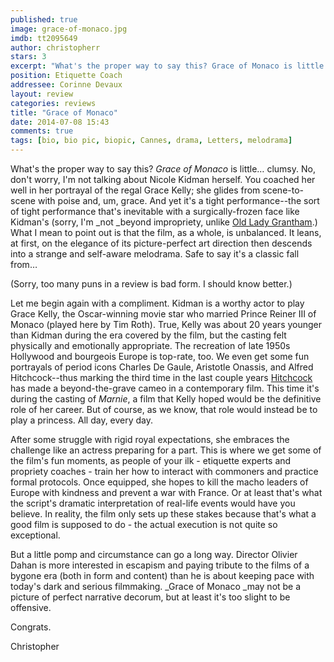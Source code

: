 ```yaml
---
published: true
image: grace-of-monaco.jpg
imdb: tt2095649
author: christopherr 
stars: 3
excerpt: "What's the proper way to say this? Grace of Monaco is little... clumsy."
position: Etiquette Coach
addressee: Corinne Devaux
layout: review
categories: reviews
title: "Grace of Monaco"
date: 2014-07-08 15:43
comments: true
tags: [bio, bio pic, biopic, Cannes, drama, Letters, melodrama]
---
```

What's the proper way to say this? _Grace of Monaco_ is little… clumsy. No, don't worry, I'm not talking about Nicole Kidman herself. You coached her well in her portrayal of the regal Grace Kelly; she glides from scene-to-scene with poise and, um, grace. And yet it's a tight performance--the sort of tight performance that's inevitable with a surgically-frozen face like Kidman's (sorry, I'm _not _beyond impropriety, unlike [Old Lady Grantham][1].) What I mean to point out is that the film, as a whole, is unbalanced. It leans, at first, on the elegance of its picture-perfect art direction then descends into a strange and self-aware melodrama.  Safe to say it's a classic fall from…

   [1]: http://downtonabbey.wikia.com/wiki/Violet_Crawley

(Sorry, too many puns in a review is bad form. I should know better.)

Let me begin again with a compliment. Kidman is a worthy actor to play Grace Kelly, the Oscar-winning movie star who married Prince Reiner III of Monaco (played here by Tim Roth). True, Kelly was about 20 years younger than Kidman during the era covered by the film, but the casting felt physically and emotionally appropriate. The recreation of late 1950s Hollywood and bourgeois Europe is top-rate, too. We even get some fun portrayals of period icons Charles De Gaule, Aristotle Onassis, and Alfred Hitchcock--thus marking the third time in the last couple years [Hitchcock][2] has made a beyond-the-grave cameo in a contemporary film. This time it's during the casting of _Marnie_, a film that Kelly hoped would be the definitive role of her career. But of course, as we know, that role would instead be to play a princess. All day, every day.

   [2]: /content/2012/12/18/hitchcock.html

After some struggle with rigid royal expectations, she embraces the challenge like an actress preparing for a part. This is where we get some of the film's fun moments, as people of your ilk - etiquette experts and propriety coaches - train her how to interact with commoners and practice formal protocols. Once equipped, she hopes to kill the macho leaders of Europe with kindness and prevent a war with France. Or at least that's what the script's dramatic interpretation of real-life events would have you believe. In reality, the film only sets up these stakes because that's what a good film is supposed to do - the actual execution is not quite so exceptional. 

But a little pomp and circumstance can go a long way. Director Olivier Dahan is more interested in escapism and paying tribute to the films of a bygone era (both in form and content) than he is about keeping pace with today's dark and serious filmmaking. _Grace of Monaco _may not be a picture of perfect narrative decorum, but at least it's too slight to be offensive.

Congrats.

Christopher
